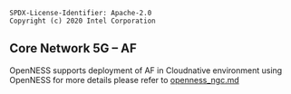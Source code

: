 ```text
SPDX-License-Identifier: Apache-2.0
Copyright (c) 2020 Intel Corporation
```

## Core Network 5G – AF
OpenNESS supports deployment of AF in Cloudnative environment using OpenNESS for more details please refer to [openness_ngc.md](https://github.com/smart-edge-open/specs/blob/master/doc/reference-architectures/core-network/openness_ngc.md)
